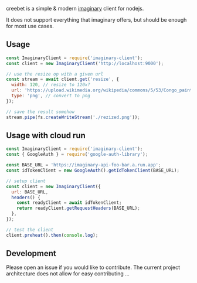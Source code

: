 creebet is a simple & modern [imaginary](https://github.com/h2non/imaginary) client for nodejs.

It does not support everything that imaginary offers, but should be enough for most use cases.

## Usage

```js
const ImaginaryClient = require('imaginary-client');
const client = new ImaginaryClient('http://localhost:9000');

// use the resize op with a given url
const stream = await client.get('resize', {
  width: 120, // resize to 120x?
  url: 'https://upload.wikimedia.org/wikipedia/commons/5/53/Congo_painting_2.jpg',
  type: 'png', // convert to png
});

// save the result somehow
stream.pipe(fs.createWriteStream('./rezized.png'));
```

## Usage with cloud run

```js
const ImaginaryClient = require('imaginary-client');
const { GoogleAuth } = require('google-auth-library');

const BASE_URL = 'https://imaginary-api-foo-bar.a.run.app';
const idTokenClient = new GoogleAuth().getIdTokenClient(BASE_URL);

// setup client
const client = new ImaginaryClient({
  url: BASE_URL,
  headers() {
    const readyClient = await idTokenClient;
    return readyClient.getRequestHeaders(BASE_URL);
  },
});

// test the client
client.preheat().then(console.log);
```

## Development

Please open an issue if you would like to contribute.
The current project architecture does not allow for easy contributing …
